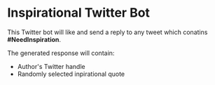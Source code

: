# Inspirational Twitter Bot

This Twitter bot will like and send a reply to any tweet which conatins **#NeedInspiration**.

The generated response will contain:
* Author's Twitter handle
* Randomly selected inpirational quote
